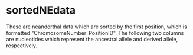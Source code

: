 # sortedNEdata

These are neanderthal data which are sorted by the first position, which is formatted "ChromosomeNumber_PositionID".
The following two columns are nucleotides which represent the ancestral allele and derived allele, respectively.
